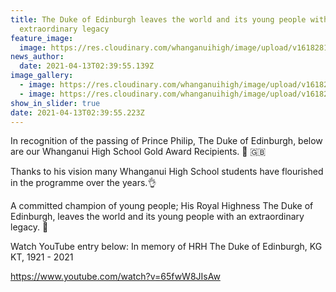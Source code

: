 ```yaml
---
title: The Duke of Edinburgh leaves the world and its young people with an
  extraordinary legacy
feature_image:
  image: https://res.cloudinary.com/whanganuihigh/image/upload/v1618281627/News/DofE-Logo-2008.png
news_author:
  date: 2021-04-13T02:39:55.139Z
image_gallery:
  - image: https://res.cloudinary.com/whanganuihigh/image/upload/v1618281689/News/Duke-of-Ed-gold-recipiants-board-1.jpg
  - image: https://res.cloudinary.com/whanganuihigh/image/upload/v1618281711/News/Duke-of-Ed-gold-recipiants-board-2.jpg
show_in_slider: true
date: 2021-04-13T02:39:55.223Z
---
```

In recognition of the passing of Prince Philip, The Duke of Edinburgh, below are our Whanganui High School Gold Award Recipients. 🙂 🇬🇧

Thanks to his vision many Whanganui High School students have flourished in the programme over the years.👌

A committed champion of young people; His Royal Highness The Duke of Edinburgh, leaves the world and its young people with an extraordinary legacy. 🤗

Watch YouTube entry below: In memory of HRH The Duke of Edinburgh, KG KT, 1921 - 2021  
https://www.youtube.com/watch?v=65fwW8JIsAw

